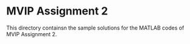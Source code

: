 # MVIP Assignment 2
This directory containsn the sample solutions for the MATLAB codes of MVIP Assignment 2.
